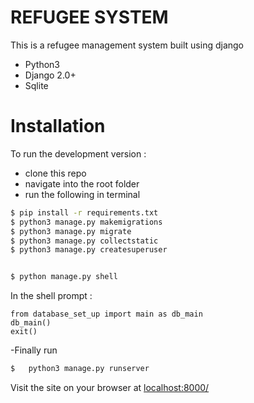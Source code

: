 # REFUGEE SYSTEM

This is a refugee management system built using django

  - Python3
  - Django 2.0+
  - Sqlite

# Installation
To run the development version :

  - clone this repo
  - navigate into the root folder
  - run the following in terminal
   ```sh
$ pip install -r requirements.txt
$ python3 manage.py makemigrations
$ python3 manage.py migrate
$ python3 manage.py collectstatic
$ python3 manage.py createsuperuser


$ python manage.py shell

```
In the shell prompt : 
``` python3
from database_set_up import main as db_main
db_main()
exit()
```

-Finally run
```sh
$   python3 manage.py runserver
```
Visit the site on your browser at [localhost:8000/](http://localhost:8000/)
